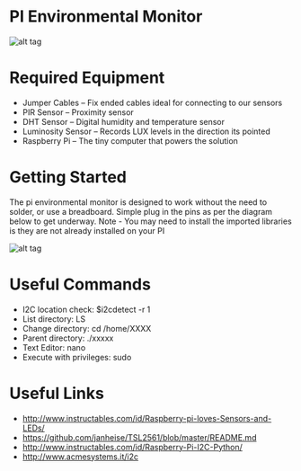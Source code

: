 # PI Environmental Monitor
![alt tag](https://peterbelcher.com/wp-content/uploads/2016/11/exescreem.jpg)

# Required Equipment
- Jumper Cables – Fix ended cables ideal for connecting to our sensors
- PIR Sensor – Proximity sensor
- DHT Sensor – Digital humidity and temperature sensor
- Luminosity Sensor – Records LUX levels in the direction its pointed
- Raspberry Pi – The tiny computer that powers the solution

# Getting Started
The pi environmental monitor is designed to work without the need to solder, or use a breadboard. Simple plug in the pins as per the diagram below to get underway. Note - You may need to install the imported libraries is they are not already installed on your PI

![alt tag](https://peterbelcher.com/wp-content/uploads/2016/11/buildshot-1.jpg)

# Useful Commands
- I2C location check: $i2cdetect -r 1
- List directory: LS
- Change directory: cd /home/XXXX
- Parent directory: ./xxxxx
- Text Editor: nano
- Execute with privileges: sudo

# Useful Links
- http://www.instructables.com/id/Raspberry-pi-loves-Sensors-and-LEDs/
- https://github.com/janheise/TSL2561/blob/master/README.md
- http://www.instructables.com/id/Raspberry-Pi-I2C-Python/
- http://www.acmesystems.it/i2c
